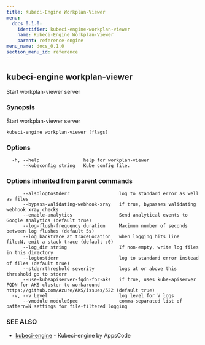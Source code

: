```yaml
---
title: Kubeci-Engine Workplan-Viewer
menu:
  docs_0.1.0:
    identifier: kubeci-engine-workplan-viewer
    name: Kubeci-Engine Workplan-Viewer
    parent: reference-engine
menu_name: docs_0.1.0
section_menu_id: reference
---
```

## kubeci-engine workplan-viewer

Start workplan-viewer server

### Synopsis

Start workplan-viewer server

```
kubeci-engine workplan-viewer [flags]
```

### Options

```
  -h, --help                help for workplan-viewer
      --kubeconfig string   Kube config file.
```

### Options inherited from parent commands

```
      --alsologtostderr                  log to standard error as well as files
      --bypass-validating-webhook-xray   if true, bypasses validating webhook xray checks
      --enable-analytics                 Send analytical events to Google Analytics (default true)
      --log-flush-frequency duration     Maximum number of seconds between log flushes (default 5s)
      --log_backtrace_at traceLocation   when logging hits line file:N, emit a stack trace (default :0)
      --log_dir string                   If non-empty, write log files in this directory
      --logtostderr                      log to standard error instead of files (default true)
      --stderrthreshold severity         logs at or above this threshold go to stderr
      --use-kubeapiserver-fqdn-for-aks   if true, uses kube-apiserver FQDN for AKS cluster to workaround https://github.com/Azure/AKS/issues/522 (default true)
  -v, --v Level                          log level for V logs
      --vmodule moduleSpec               comma-separated list of pattern=N settings for file-filtered logging
```

### SEE ALSO

* [kubeci-engine](/docs/0.1.0/reference/engine/kubeci-engine)	 - Kubeci-engine by AppsCode


